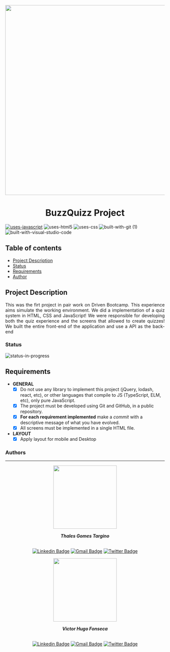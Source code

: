 
<p align="center">
  <img width="600px" src="https://user-images.githubusercontent.com/97575616/157797138-dfb02a00-a708-4fd8-9c13-341ae6bc5abe.png">
</p>


<h1 align="center">BuzzQuizz Project</h1>

[![uses-javascript](https://user-images.githubusercontent.com/97575616/152987324-94b641c3-8073-4132-9950-7b7e56179080.svg)](https://www.javascript.com)
![uses-html5](https://user-images.githubusercontent.com/97575616/152926412-a8c6da7f-0d54-4253-a820-cb264210bbcf.svg)
![uses-css](https://user-images.githubusercontent.com/97575616/152917480-e46ad631-d96c-413d-8b62-25012c52c7fc.svg)
![built-with-git (1)](https://user-images.githubusercontent.com/97575616/152927121-6e37ae20-6f09-4f84-9bdf-889ef6ef5773.svg)
![built-with-visual-studio-code](https://user-images.githubusercontent.com/97575616/152921255-9e6ad64b-5a0d-4f28-a3d0-f8c6a2774d85.svg)

## Table of contents
* [Project Description](#project-description)
* [Status](#status)
* [Requirements](#requirements)
* [Author](#author)


## Project Description
<p align="justify">This was the firt project in pair work on Driven Bootcamp. This experience aims simulate the working environment. We did a implementation of a 
quiz system in HTML, CSS and JavaScript! We were responsible for developing both the quiz experience and the screens that
allowed to create quizzes! We built the entire front-end of the application and use a API as the back-end</p>

<!-- ### Mobile Site
<div align="center">
  <img width="500px" src="https://user-images.githubusercontent.com/97575616/157726794-8e44aa1c-fd7a-4d68-98f7-a9b78df41003.gif" alt="site-mobile">
</div>
 -->
 
### Status
<!-- ![status-finished](https://user-images.githubusercontent.com/97575616/152926720-d042178b-24c0-4d6b-94fb-0ccbd3c082cc.svg) -->
![status-in-progress](https://user-images.githubusercontent.com/97575616/153774620-d6a0a615-9d38-4402-ae72-20c52f8bbd5c.svg)

<!-- ### Mobile Site
<div align="center">
  <img width="500px" src="" alt="gif_site">
</div>
 -->
## Requirements

* **GENERAL**
    - [x] Do not use any library to implement this project (jQuery, lodash, react, etc), or other languages that compile to JS (TypeScript, ELM, etc), only pure JavaScript.
    - [x] The project must be developed using Git and GitHub, in a public repository.
    - [x] **For each requirement implemented** make a *commit* with a descriptive message of what you have evolved.
    - [x] All screens must be implemented in a single HTML file. 

* **LAYOUT**
  - [x] Apply layout for mobile and Desktop 

### Authors
---
<div align="center">

<img width="200px" src="https://user-images.githubusercontent.com/97575616/157583676-812b2612-a644-4c18-be9c-61f633406f50.png" alt=""/>
<p> <i><b>Thales Gomes Targino</i></b> </p>

<br />[![Linkedin Badge](https://img.shields.io/badge/-thalesgomest-blue?style=flat-square&logo=Linkedin&logoColor=white&link=https://www.linkedin.com/in/thales-gomes-targino/)](https://www.linkedin.com/in/thales-gomes-targino/) 
[![Gmail Badge](https://img.shields.io/badge/-thalestargino@gmail.com-c14438?style=flat-square&logo=Gmail&logoColor=white&link=mailto:thalestargino@gmail.com)](mailto:thalestargino@gmail.com)
[![Twitter Badge](https://img.shields.io/badge/-@thales_targino-1ca0f1?style=flat-square&labelColor=1ca0f1&logo=twitter&logoColor=white&link=https://twitter.com/thales_targino)](https://twitter.com/thales_targino)

<img width="200px" src="https://user-images.githubusercontent.com/97575616/157868303-4642ff7d-efe1-48ad-8828-e54b9c8b048f.png" alt=""/>
<p> <i><b>Victor Hugo Fonseca</i></b> </p>

<br />[![Linkedin Badge](https://img.shields.io/badge/-victorhfonseca-blue?style=flat-square&logo=Linkedin&logoColor=white&link=https://www.linkedin.com/in/victorhfonseca/)](https://www.linkedin.com/in/victorhfonseca/) 
[![Gmail Badge](https://img.shields.io/badge/-Vvictor.h.fonseca@gmail.com-c14438?style=flat-square&logo=Gmail&logoColor=white&link=mailto:Vvictor.h.fonseca@gmail.com)](mailto:Vvictor.h.fonseca@gmail.com)
[![Twitter Badge](https://img.shields.io/badge/-@vvictorfonseca-1ca0f1?style=flat-square&labelColor=1ca0f1&logo=twitter&logoColor=white&link=https://twitter.com/@vvictorfonseca)](https://twitter.com/@vvictorfonseca)

</div>

